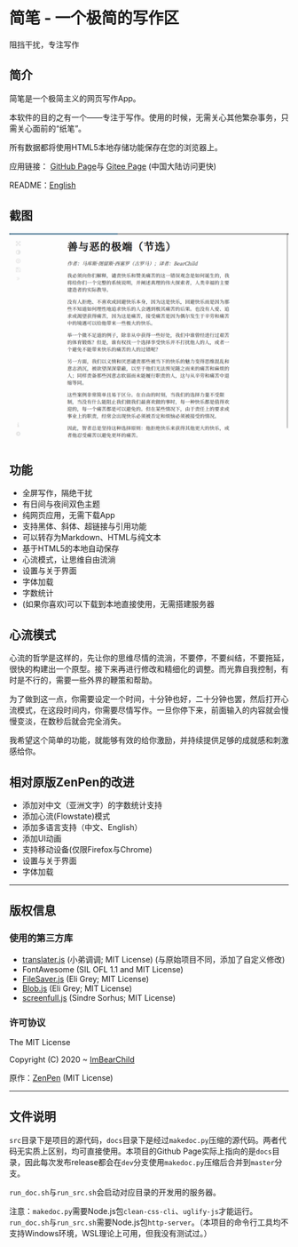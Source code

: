 # 简笔 - 一个极简的写作区

阻挡干扰，专注写作

## 简介

简笔是一个极简主义的网页写作App。

本软件的目的之有一个——专注于写作。使用的时候，无需关心其他繁杂事务，只需关心面前的“纸笔”。

所有数据都将使用HTML5本地存储功能保存在您的浏览器上。

应用链接：
[GitHub Page](https://imbearchild.github.io/SiplPen/index.html)与
[Gitee Page](https://bearchild.gitee.io/SiplPen/index.html) (中国大陆访问更快)

README：[English](./readme_en.md)

## 截图

![演示](./screenshot/Lorem_CN.png)

## 功能

* 全屏写作，隔绝干扰
* 有日间与夜间双色主题
* 纯网页应用，无需下载App
* 支持黑体、斜体、超链接与引用功能
* 可以转存为Markdown、HTML与纯文本
* 基于HTML5的本地自动保存
* 心流模式，让思维自由流淌
* 设置与关于界面
* 字体加载
* 字数统计
* (如果你喜欢)可以下载到本地直接使用，无需搭建服务器

## 心流模式

心流的哲学是这样的，先让你的思维尽情的流淌，不要停，不要纠结，不要拖延，很快的构建出一个原型。接下来再进行修改和精细化的调整。而光靠自我控制，有时是不行的，需要一些外界的鞭策和帮助。

为了做到这一点，你需要设定一个时间，十分钟也好，二十分钟也罢，然后打开心流模式，在这段时间内，你需要尽情写作。一旦你停下来，前面输入的内容就会慢慢变淡，在数秒后就会完全消失。

我希望这个简单的功能，就能够有效的给你激励，并持续提供足够的成就感和刺激感给你。

## 相对原版ZenPen的改进

* 添加对中文（亚洲文字）的字数统计支持
* 添加心流(Flowstate)模式
* 添加多语言支持（中文、English）
* 添加UI动画
* 支持移动设备(仅限Firefox与Chrome)
* 设置与关于界面
* 字体加载

---------

## 版权信息

### 使用的第三方库

* [translater.js](https://github.com/jaywcjlove/translater.js) (小弟调调; MIT License) (与原始项目不同，添加了自定义修改)
* FontAwesome (SIL OFL 1.1 and MIT License)
* [FileSaver.js](https://github.com/eligrey/FileSaver.js) (Eli Grey; MIT License)
* [Blob.js](https://github.com/eligrey/Blob.js) (Eli Grey; MIT License)
* [screenfull.js](https://github.com/sindresorhus/screenfull.js) (Sindre Sorhus; MIT License)

### 许可协议

The MIT License

Copyright (C) 2020 ~ [ImBearChild](https://github.com/ImBearChild/)

原作：[ZenPen](https://github.com/tholman/zenpen) (MIT License)

---------

## 文件说明

`src`目录下是项目的源代码，`docs`目录下是经过`makedoc.py`压缩的源代码。两者代码无实质上区别，均可直接使用。本项目的Github Page实际上指向的是`docs`目录，因此每次发布release都会在`dev`分支使用`makedoc.py`压缩后合并到`master`分支。

`run_doc.sh`与`run_src.sh`会启动对应目录的开发用的服务器。

注意：`makedoc.py`需要Node.js包`clean-css-cli`、`uglify-js`才能运行。`run_doc.sh`与`run_src.sh`需要Node.js包`http-server`。（本项目的命令行工具均不支持Windows环境，WSL理论上可用，但我没有测试过。）
